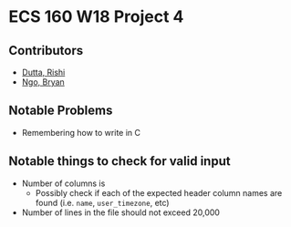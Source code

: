 # ECS 160 W18 Project 4

## Contributors

- [Dutta, Rishi](https://github.com/RishuvDutta)
- [Ngo, Bryan](http://bryngo.me)


## Notable Problems
- Remembering how to write in C


## Notable things to check for valid input
- Number of columns is
    - Possibly check if each of the expected header column names are found (i.e. `name`, `user_timezone`, etc)
- Number of lines in the file should not exceed 20,000